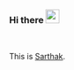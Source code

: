### Hi there <img src="https://media.giphy.com/media/hvRJCLFzcasrR4ia7z/giphy.gif" width="25px">

<br />

This is [Sarthak](https://www.linkedin.com/in/sarthak-kathpalia-6399141b7/).
